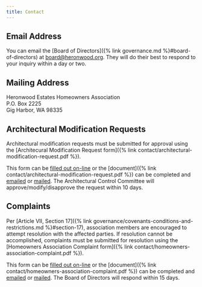 ```yaml
---
title: Contact
---
```


## Email Address

You can email the [Board of Directors]({% link governance.md %}#board-of-directors) at <board@heronwood.org>. They will do their best to respond to your inquiry within a day or two.

## Mailing Address

Heronwood Estates Homeowners Association  
P.O. Box 2225  
Gig Harbor, WA 98335

## Architectural Modification Requests

Architectural modification requests must be submitted for approval using the [Architecural Modification Request form]({% link contact/architectural-modification-request.pdf %}).

This form can be [filled out on-line](about:blank) or the [document]({% link contact/architectural-modification-request.pdf %}) can be completed and [emailed](mailto:board@heronwood.org) or [mailed](#mailing-address). The Architectural Control Committee will approve/modify/disapprove the request within 10 days.

## Complaints

Per [Article VII, Section 17]({% link governance/covenants-conditions-and-restrictions.md %}#section-17), association members are encouraged to attempt resolution with the affected parties. If resolution cannot be accomplished, complaints must be submitted for resolution using the [Homeowners Association Complaint form]({% link contact/homeowners-association-complaint.pdf %}).

This form can be [filled out on-line](https://forms.gle/TraLMcNF88VGB25P8) or the [document]({% link contact/homeowners-association-complaint.pdf %}) can be completed and [emailed](mailto:board@heronwood.org) or [mailed](#mailing-address). The Board of Directors will respond within 15 days.
